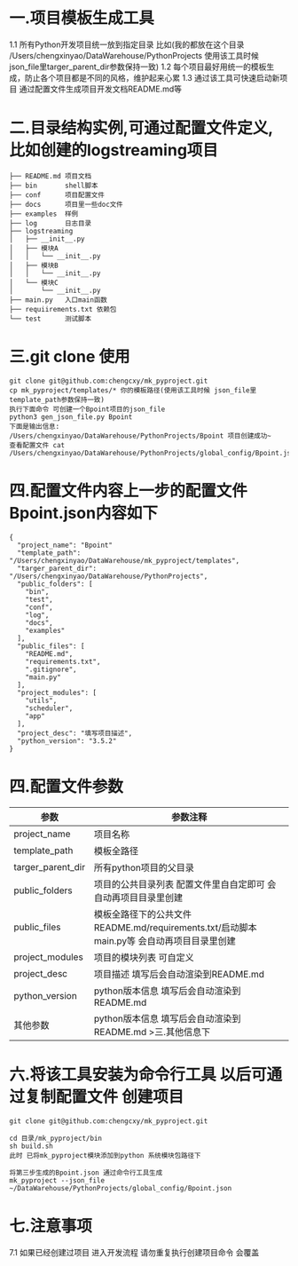 # 一.项目模板生成工具

1.1 所有Python开发项目统一放到指定目录 比如(我的都放在这个目录 /Users/chengxinyao/DataWarehouse/PythonProjects 使用该工具时候 json_file里targer_parent_dir参数保持一致)
1.2 每个项目最好用统一的模板生成，防止各个项目都是不同的风格，维护起来心累
1.3 通过该工具可快速启动新项目 通过配置文件生成项目开发文档README.md等

# 二.目录结构实例,可通过配置文件定义,比如创建的logstreaming项目

```
├── README.md 项目文档
├── bin       shell脚本
├── conf      项目配置文件
├── docs      项目里一些doc文件
├── examples  样例
├── log       日志目录
├── logstreaming
│   ├── __init__.py
│   ├── 模块A
│   │   └── __init__.py
│   ├── 模块B
│   │   └── __init__.py
│   └── 模块C
│       └── __init__.py
├── main.py   入口main函数
├── requiirements.txt 依赖包
└── test      测试脚本
```

# 三.git clone 使用

```
git clone git@github.com:chengcxy/mk_pyproject.git
cp mk_pyproject/templates/* 你的模板路径(使用该工具时候 json_file里template_path参数保持一致)
执行下面命令 可创建一个Bpoint项目的json_file
python3 gen_json_file.py Bpoint
下面是输出信息:
/Users/chengxinyao/DataWarehouse/PythonProjects/Bpoint 项目创建成功~
查看配置文件 cat /Users/chengxinyao/DataWarehouse/PythonProjects/global_config/Bpoint.json
```

# 四.配置文件内容上一步的配置文件Bpoint.json内容如下

```
{
  "project_name": "Bpoint"
  "template_path": "/Users/chengxinyao/DataWarehouse/mk_pyproject/templates",
  "targer_parent_dir": "/Users/chengxinyao/DataWarehouse/PythonProjects",
  "public_folders": [
    "bin",
    "test",
    "conf",
    "log",
    "docs",
    "examples"
  ],
  "public_files": [
    "README.md",
    "requirements.txt",
    ".gitignore",
    "main.py"
  ],
  "project_modules": [
    "utils",
    "scheduler",
    "app"
  ],
  "project_desc": "填写项目描述",
  "python_version": "3.5.2"
}
```
# 四.配置文件参数

|参数|参数注释
|---|---
|project_name|项目名称
|template_path|模板全路径
|targer_parent_dir|所有python项目的父目录
|public_folders|项目的公共目录列表 配置文件里自自定即可 会自动再项目目录里创建
|public_files|模板全路径下的公共文件 README.md/requirements.txt/启动脚本main.py等 会自动再项目目录里创建
|project_modules|项目的模块列表 可自定义
|project_desc|项目描述 填写后会自动渲染到README.md
|python_version|python版本信息 填写后会自动渲染到README.md
|其他参数|python版本信息 填写后会自动渲染到README.md >三.其他信息下

# 六.将该工具安装为命令行工具 以后可通过复制配置文件 创建项目

```
git clone git@github.com:chengcxy/mk_pyproject.git

cd 目录/mk_pyproject/bin
sh build.sh
此时 已将mk_pyproject模块添加到python 系统模块包路径下

将第三步生成的Bpoint.json 通过命令行工具生成
mk_pyproject --json_file ~/DataWarehouse/PythonProjects/global_config/Bpoint.json
```

# 七.注意事项

7.1 如果已经创建过项目 进入开发流程 请勿重复执行创建项目命令 会覆盖
